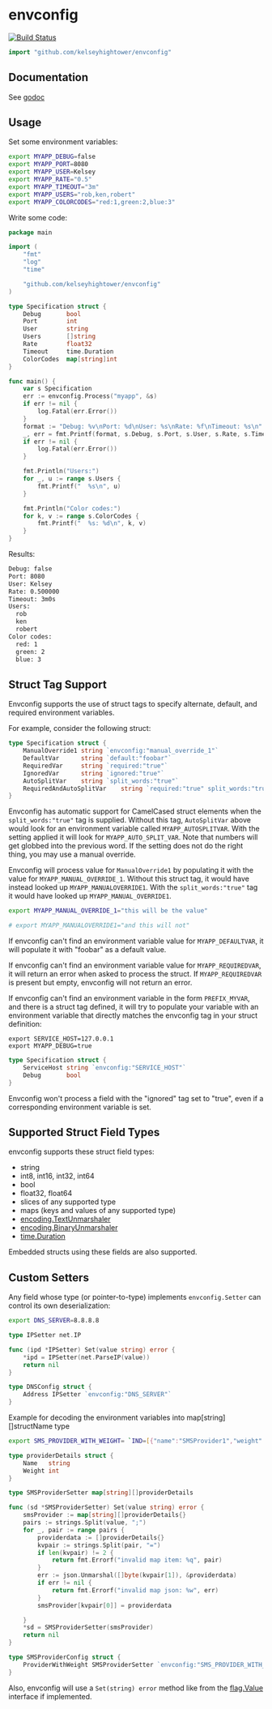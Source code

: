 # envconfig

[![Build Status](https://travis-ci.org/kelseyhightower/envconfig.svg)](https://travis-ci.org/kelseyhightower/envconfig)

```Go
import "github.com/kelseyhightower/envconfig"
```

## Documentation

See [godoc](http://godoc.org/github.com/kelseyhightower/envconfig)

## Usage

Set some environment variables:

```Bash
export MYAPP_DEBUG=false
export MYAPP_PORT=8080
export MYAPP_USER=Kelsey
export MYAPP_RATE="0.5"
export MYAPP_TIMEOUT="3m"
export MYAPP_USERS="rob,ken,robert"
export MYAPP_COLORCODES="red:1,green:2,blue:3"
```

Write some code:

```Go
package main

import (
    "fmt"
    "log"
    "time"

    "github.com/kelseyhightower/envconfig"
)

type Specification struct {
    Debug       bool
    Port        int
    User        string
    Users       []string
    Rate        float32
    Timeout     time.Duration
    ColorCodes  map[string]int
}

func main() {
    var s Specification
    err := envconfig.Process("myapp", &s)
    if err != nil {
        log.Fatal(err.Error())
    }
    format := "Debug: %v\nPort: %d\nUser: %s\nRate: %f\nTimeout: %s\n"
    _, err = fmt.Printf(format, s.Debug, s.Port, s.User, s.Rate, s.Timeout)
    if err != nil {
        log.Fatal(err.Error())
    }

    fmt.Println("Users:")
    for _, u := range s.Users {
        fmt.Printf("  %s\n", u)
    }

    fmt.Println("Color codes:")
    for k, v := range s.ColorCodes {
        fmt.Printf("  %s: %d\n", k, v)
    }
}
```

Results:

```Bash
Debug: false
Port: 8080
User: Kelsey
Rate: 0.500000
Timeout: 3m0s
Users:
  rob
  ken
  robert
Color codes:
  red: 1
  green: 2
  blue: 3
```

## Struct Tag Support

Envconfig supports the use of struct tags to specify alternate, default, and required
environment variables.

For example, consider the following struct:

```Go
type Specification struct {
    ManualOverride1 string `envconfig:"manual_override_1"`
    DefaultVar      string `default:"foobar"`
    RequiredVar     string `required:"true"`
    IgnoredVar      string `ignored:"true"`
    AutoSplitVar    string `split_words:"true"`
    RequiredAndAutoSplitVar    string `required:"true" split_words:"true"`
}
```

Envconfig has automatic support for CamelCased struct elements when the
`split_words:"true"` tag is supplied. Without this tag, `AutoSplitVar` above
would look for an environment variable called `MYAPP_AUTOSPLITVAR`. With the
setting applied it will look for `MYAPP_AUTO_SPLIT_VAR`. Note that numbers
will get globbed into the previous word. If the setting does not do the
right thing, you may use a manual override.

Envconfig will process value for `ManualOverride1` by populating it with the
value for `MYAPP_MANUAL_OVERRIDE_1`. Without this struct tag, it would have
instead looked up `MYAPP_MANUALOVERRIDE1`. With the `split_words:"true"` tag
it would have looked up `MYAPP_MANUAL_OVERRIDE1`.

```Bash
export MYAPP_MANUAL_OVERRIDE_1="this will be the value"

# export MYAPP_MANUALOVERRIDE1="and this will not"
```

If envconfig can't find an environment variable value for `MYAPP_DEFAULTVAR`,
it will populate it with "foobar" as a default value.

If envconfig can't find an environment variable value for `MYAPP_REQUIREDVAR`,
it will return an error when asked to process the struct.  If
`MYAPP_REQUIREDVAR` is present but empty, envconfig will not return an error.

If envconfig can't find an environment variable in the form `PREFIX_MYVAR`, and there
is a struct tag defined, it will try to populate your variable with an environment
variable that directly matches the envconfig tag in your struct definition:

```shell
export SERVICE_HOST=127.0.0.1
export MYAPP_DEBUG=true
```
```Go
type Specification struct {
    ServiceHost string `envconfig:"SERVICE_HOST"`
    Debug       bool
}
```

Envconfig won't process a field with the "ignored" tag set to "true", even if a corresponding
environment variable is set.

## Supported Struct Field Types

envconfig supports these struct field types:

  * string
  * int8, int16, int32, int64
  * bool
  * float32, float64
  * slices of any supported type
  * maps (keys and values of any supported type)
  * [encoding.TextUnmarshaler](https://golang.org/pkg/encoding/#TextUnmarshaler)
  * [encoding.BinaryUnmarshaler](https://golang.org/pkg/encoding/#BinaryUnmarshaler)
  * [time.Duration](https://golang.org/pkg/time/#Duration)

Embedded structs using these fields are also supported.

## Custom Setters

Any field whose type (or pointer-to-type) implements `envconfig.Setter` can
control its own deserialization:

```Bash
export DNS_SERVER=8.8.8.8
```

```Go
type IPSetter net.IP

func (ipd *IPSetter) Set(value string) error {
    *ipd = IPSetter(net.ParseIP(value))
    return nil
}

type DNSConfig struct {
    Address IPSetter `envconfig:"DNS_SERVER"`
}
```

Example for decoding the environment variables into map[string][]structName type

```Bash
export SMS_PROVIDER_WITH_WEIGHT= `IND=[{"name":"SMSProvider1","weight":70},{"name":"SMSProvider2","weight":30}];US=[{"name":"SMSProvider1","weight":100}]`
```

```GO
type providerDetails struct {
	Name   string
	Weight int
}

type SMSProviderSetter map[string][]providerDetails

func (sd *SMSProviderSetter) Set(value string) error {
	smsProvider := map[string][]providerDetails{}
	pairs := strings.Split(value, ";")
	for _, pair := range pairs {
		providerdata := []providerDetails{}
		kvpair := strings.Split(pair, "=")
		if len(kvpair) != 2 {
			return fmt.Errorf("invalid map item: %q", pair)
		}
		err := json.Unmarshal([]byte(kvpair[1]), &providerdata)
		if err != nil {
			return fmt.Errorf("invalid map json: %w", err)
		}
		smsProvider[kvpair[0]] = providerdata

	}
	*sd = SMSProviderSetter(smsProvider)
	return nil
}

type SMSProviderConfig struct {
    ProviderWithWeight SMSProviderSetter `envconfig:"SMS_PROVIDER_WITH_WEIGHT"`
}
```

Also, envconfig will use a `Set(string) error` method like from the
[flag.Value](https://godoc.org/flag#Value) interface if implemented.
